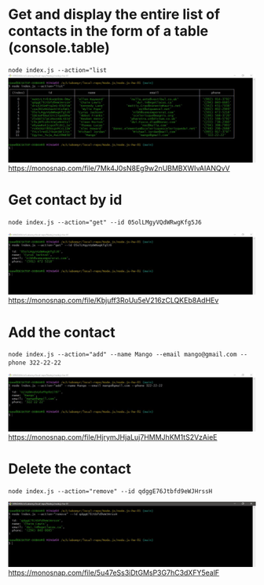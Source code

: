 # Get and display the entire list of contacts in the form of a table (console.table)

`node index.js --action="list`
![Get and display the entire list of contacts](./assets/list.JPG)
https://monosnap.com/file/7Mk4J0sN8Eg9w2nUBMBXWIvAIANQvV

# Get contact by id

`node index.js --action="get" --id 05olLMgyVQdWRwgKfg5J6`

![Get contact by id](./assets/get.JPG)
https://monosnap.com/file/Kbjuff3RoUu5eV216zCLQKEb8AdHEv

# Add the contact

`node index.js --action="add" --name Mango --email mango@gmail.com --phone 322-22-22`

![Add the contact](./assets/add.JPG)
https://monosnap.com/file/HjrymJHjaLuj7HMMJhKM1tS2VzAieE

# Delete the contact

`node index.js --action="remove" --id qdggE76Jtbfd9eWJHrssH`

![Delete the contact](./assets/remove.JPG)
https://monosnap.com/file/5u47eSs3iDtGMsP3G7hC3dXFY5ealF
